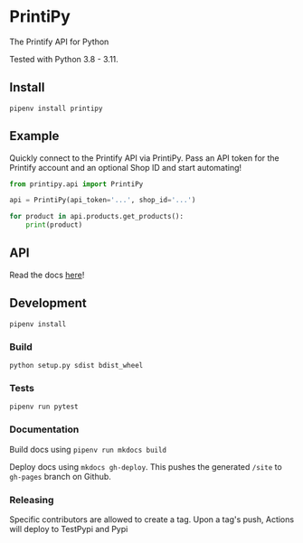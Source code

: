 # PrintiPy
The Printify API for Python

Tested with Python 3.8 - 3.11.

## Install

```shell
pipenv install printipy
```

## Example

Quickly connect to the Printify API via PrintiPy. Pass an API token for the Printify account and an optional Shop ID and start automating!

```python
from printipy.api import PrintiPy

api = PrintiPy(api_token='...', shop_id='...')

for product in api.products.get_products():
    print(product)
```

## API

Read the docs [here](https://lawrencemq.github.io/printipy/)!

## Development

`pipenv install`

### Build

`python setup.py sdist bdist_wheel`

### Tests

`pipenv run pytest`

### Documentation

Build docs using `pipenv run mkdocs build`

Deploy docs using `mkdocs gh-deploy`. This pushes the generated `/site` to `gh-pages` branch on Github. 

### Releasing
Specific contributors are allowed to create a tag. Upon a tag's push, Actions will deploy to TestPypi and Pypi
